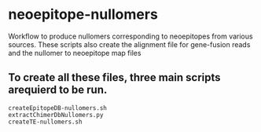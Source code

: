 # neoepitope-nullomers
Workflow to produce nullomers corresponding to neoepitopes from various sources. These scripts also create the alignment file for gene-fusion reads and the nullomer to neoepitope map files

## To create all these files, three main scripts arequierd to be run.
 
```
createEpitopeDB-nullomers.sh
extractChimerDbNullomers.py
createTE-nullomers.sh
```
